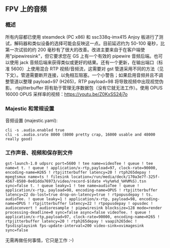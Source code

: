 ## FPV 上的音频

### 概述 
所有内容都已使用 steamdeck (PC x86) 和 ssc338q-imx415 Anjoy 板进行了测试，解码器和类似设备的选择可能会反映这一点。目前延迟约为 50-100 毫秒，比第一次试验的约 200 毫秒有了很大的改善。改进主要来自于在客户端使用"pipewiresink"，但它要求您在 GS 上有一个有效的 pipewire 音频后端。也可以使用 jack 音频后端来获得类似或更好的结果。还有一个更新，在输出端口（标准 5600）上使用混合 RTP 视频/音频流，这需要对 gst 管道采用不同的方法（见下文）。管道需要断开连接，以免相互阻塞。一个小警告；如果启用音频并且不调整管道以整理 payload=97 (H265)，RTP payload=98 将导致视频中出现视觉伪影。 rtpjitterbuffer 将有助于管理无序数据包（没有它就无法工作）。使用 OPUS 16000 OPUS 采样率的视频：https://youtu.be/Z0KxSS24j7o

### Majestic 和常规设置
音频设置 (majestic.yaml):
```
cli -s .audio.enabled true
cli -s .audio.srate 8000 (8000 pretty crap, 16000 usable and 48000 really good)
```

### 工作声音、视频和保存到文件
```
gst-launch-1.0 udpsrc port=5600 ! tee name=videoTee ! queue ! tee name=t t. ! queue ! application/x-rtp,payload=97, clock-rate=90000, encoding-name=H265 ! rtpjitterbuffer latency=20 ! rtph265depay ! mpegtsmux name=ts ! filesink location=/run/media/deck/170a3e7f-325f-4567-8580-0e01dda76973/video/record-$(date +%y%m%d_%H%M%S).tsn sync=false t. ! queue leaky=1 ! tee name=audioTee ! queue ! application/x-rtp, payload=98, encoding-name=OPUS ! rtpjitterbuffer latency=22 do-lost=true drop-on-latency=true ! rtpopusdepay ! ts. audioTee. ! queue leaky=1 ! application/x-rtp, payload=98, encoding-name=OPUS ! rtpjitterbuffer latency=22 ! rtpopusdepay ! opusdec ! audioconvert ! audioresample ! pipewiresink blocksize=128 mode=render processing-deadline=0 sync=false async=false videoTee. ! queue ! application/x-rtp,payload=97, clock-rate=90000, encoding-name=H265 ! rtpjitterbuffer latency=20 ! rtph265depay ! vaapih265dec ! fpsdisplaysink fps-update-interval=200 video-sink=xvimagesink sync=false
```
无需再做任何事情，它只是工作 :-)

